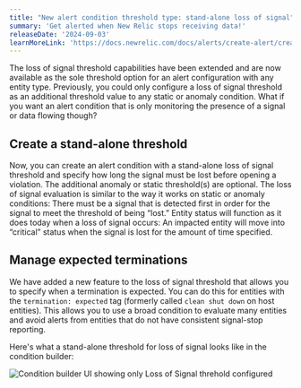 ```yaml
---
title: "New alert condition threshold type: stand-alone loss of signal"
summary: 'Get alerted when New Relic stops receiving data!'
releaseDate: '2024-09-03'
learnMoreLink: 'https://docs.newrelic.com/docs/alerts/create-alert/create-alert-condition/create-nrql-alert-conditions/#signal-loss'
---
```



The loss of signal threshold capabilities have been extended and are now available as the sole threshold option for an alert configuration with any entity type. Previously, you could only configure a loss of signal threshold  as an additional threshold value to any static or anomaly condition. What if you want an alert condition that is only monitoring the presence of a signal or data flowing though?

## Create a stand-alone threshold
Now, you can create an alert condition with a stand-alone loss of signal threshold and specify how long the signal must be lost before opening a violation. The additional anomaly or static threshold(s) are optional. The loss of signal evaluation is similar to the way it works on static or anomaly conditions: There must be a signal that is detected first in order for the signal to meet the threshold of being “lost.” Entity status will function as it does today when a loss of signal occurs: An impacted entity will move into “critical” status when the signal is lost for the amount of time specified.

## Manage expected terminations
We have added a new feature to the loss of signal threshold that allows you to specify when a termination is expected. You can do this for entities with the `termination: expected` tag (formerly called `clean shut down` on host entities). This allows you to use a broad condition to evaluate many entities and avoid alerts from entities that do not have consistent signal-stop reporting.

Here's what a stand-alone threshold for loss of signal looks like in the condition builder:

![Condition builder UI showing only Loss of Signal threhold configured](/images/whats-new-signal-loss-standalone.webp "Condition builder UI showing only Loss of Signal threhold configured")

